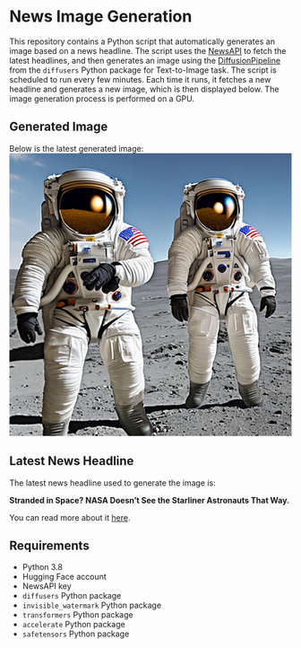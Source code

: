 # News Image Generation
This repository contains a Python script that automatically generates an image based on a news headline. The script uses the [NewsAPI](https://newsapi.org/) to fetch the latest headlines, and then generates an image using the [DiffusionPipeline](https://github.com/huggingface/diffusers) from the `diffusers` Python package for Text-to-Image task.
The script is scheduled to run every few minutes. Each time it runs, it fetches a new headline and generates a new image, which is then displayed below. The image generation process is performed on a GPU.

## Generated Image
Below is the latest generated image:
![Generated Image](image.png)

## Latest News Headline
The latest news headline used to generate the image is:

**Stranded in Space? NASA Doesn’t See the Starliner Astronauts That Way.**

You can read more about it [here](https://news.google.com/rss/articles/CBMihwFBVV95cUxPeXlaWTJIRjc1RHZEaFo4QzZnYzVSRDVsbDVtRVhyMVg0NGlGSzk0dXFIX29fdnBxTkMyZ2hJRHd2WTVhNTFvOXdNVkVWdzhhbTRpZHdkWWRlMHA1U1FTMXJIdFJnajZvZnVqS24yY09tT3ZYbGF3TGRHZGY0OWxadXhfUl9WYjA?oc=5).

## Requirements
- Python 3.8
- Hugging Face account
- NewsAPI key
- `diffusers` Python package
- `invisible_watermark` Python package
- `transformers` Python package
- `accelerate` Python package
- `safetensors` Python package
